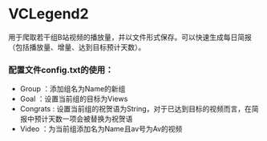 # VCLegend2
用于爬取若干组B站视频的播放量，并以文件形式保存。可以快速生成每日简报（包括播放量、增量、达到目标预计天数）。

### 配置文件config.txt的使用：
* Group <Name>：添加组名为Name的新组
* Goal <Views> ：设置当前组的目标为Views
* Congrats <String>: 设置当前组的祝贺语为String，对于已达到目标的视频而言，在简报中预计天数一项会被替换为祝贺语
* Video <Name><Av>：为当前组添加名为Name且av号为Av的视频

